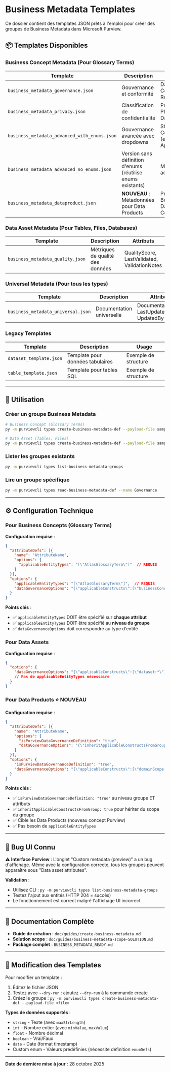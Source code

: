 # Business Metadata Templates

Ce dossier contient des templates JSON prêts à l'emploi pour créer des groupes de Business Metadata dans Microsoft Purview.

## 📦 Templates Disponibles

### Business Concept Metadata (Pour Glossary Terms)

| Template | Description | Attributs |
|----------|-------------|-----------|
| `business_metadata_governance.json` | Gouvernance et conformité | DataOwner, ComplianceStatus, ReviewDate |
| `business_metadata_privacy.json` | Classification de confidentialité | PrivacyLevel, PIIContained, DataClassification |
| `business_metadata_advanced_with_enums.json` | Gouvernance avancée avec dropdowns | Status (enum), Confidentiality (enum), ApprovedBy, ApprovalDate |
| `business_metadata_advanced_no_enums.json` | Version sans définition d'enums (réutilise enums existants) | Mêmes attributs que advanced_with_enums |
| `business_metadata_dataproduct.json` | **NOUVEAU** : Métadonnées pour Data Products | ProductOwner, BusinessDomain, DataClassification, ComplianceStatus |

### Data Asset Metadata (Pour Tables, Files, Databases)

| Template | Description | Attributs |
|----------|-------------|-----------|
| `business_metadata_quality.json` | Métriques de qualité des données | QualityScore, LastValidated, ValidationNotes |

### Universal Metadata (Pour tous les types)

| Template | Description | Attributs |
|----------|-------------|-----------|
| `business_metadata_universal.json` | Documentation universelle | DocumentationLink, LastUpdated, UpdatedBy |

### Legacy Templates

| Template | Description | Usage |
|----------|-------------|-------|
| `dataset_template.json` | Template pour données tabulaires | Exemple de structure |
| `table_template.json` | Template pour tables SQL | Exemple de structure |

---

## 🚀 Utilisation

### Créer un groupe Business Metadata

```bash
# Business Concept (Glossary Terms)
py -m purviewcli types create-business-metadata-def --payload-file samples/json/business_metadata/business_metadata_governance.json

# Data Asset (Tables, Files)
py -m purviewcli types create-business-metadata-def --payload-file samples/json/business_metadata/business_metadata_quality.json
```

### Lister les groupes existants

```bash
py -m purviewcli types list-business-metadata-groups
```

### Lire un groupe spécifique

```bash
py -m purviewcli types read-business-metadata-def --name Governance
```

---

## ⚙️ Configuration Technique

### Pour Business Concepts (Glossary Terms)

**Configuration requise** :
```json
{
  "attributeDefs": [{
    "name": "AttributeName",
    "options": {
      "applicableEntityTypes": "[\"AtlasGlossaryTerm\"]"  // REQUIS
    }
  }],
  "options": {
    "applicableEntityTypes": "[\"AtlasGlossaryTerm\"]",  // REQUIS
    "dataGovernanceOptions": "{\"applicableConstructs\":[\"businessConcept:AtlasGlossaryTerm\"]}"
  }
}
```

**Points clés** :
- ✅ `applicableEntityTypes` DOIT être spécifié sur **chaque attribut**
- ✅ `applicableEntityTypes` DOIT être spécifié au **niveau du groupe**
- ✅ `dataGovernanceOptions` doit correspondre au type d'entité

### Pour Data Assets

**Configuration requise** :
```json
{
  "options": {
    "dataGovernanceOptions": "{\"applicableConstructs\":[\"dataset:*\"]}"
    // Pas de applicableEntityTypes nécessaire
  }
}
```

### Pour Data Products ⭐ NOUVEAU

**Configuration requise** :
```json
{
  "attributeDefs": [{
    "name": "AttributeName",
    "options": {
      "isPurviewDataGovernanceDefinition": "true",
      "dataGovernanceOptions": "{\"inheritApplicableConstructsFromGroup\":true,\"applicableConstructs\":[]}"
    }
  }],
  "options": {
    "isPurviewDataGovernanceDefinition": "true",
    "dataGovernanceOptions": "{\"applicableConstructs\":[\"domainScope:all\",\"businessConcept:dataProduct\",\"dataProductType:all\"]}"
  }
}
```

**Points clés** :
- ✅ `isPurviewDataGovernanceDefinition: "true"` au niveau groupe ET attributs
- ✅ `inheritApplicableConstructsFromGroup: true` pour hériter du scope du groupe
- ✅ Cible les Data Products (nouveau concept Purview)
- ✅ Pas besoin de `applicableEntityTypes`

---

## 🐛 Bug UI Connu

⚠️ **Interface Purview** : L'onglet "Custom metadata (preview)" a un bug d'affichage. Même avec la configuration correcte, tous les groupes peuvent apparaître sous "Data asset attributes".

**Validation** :
- Utilisez CLI : `py -m purviewcli types list-business-metadata-groups`
- Testez l'ajout aux entités (HTTP 204 = succès)
- Le fonctionnement est correct malgré l'affichage UI incorrect

---

## 📖 Documentation Complète

- **Guide de création** : `doc/guides/create-business-metadata.md`
- **Solution scope** : `doc/guides/business-metadata-scope-SOLUTION.md`
- **Package complet** : `BUSINESS_METADATA_READY.md`

---

## 🔧 Modification des Templates

Pour modifier un template :
1. Éditez le fichier JSON
2. Testez avec `--dry-run` : ajoutez `--dry-run` à la commande create
3. Créez le groupe : `py -m purviewcli types create-business-metadata-def --payload-file <file>`

**Types de données supportés** :
- `string` - Texte (avec `maxStrLength`)
- `int` - Nombre entier (avec `minValue`, `maxValue`)
- `float` - Nombre décimal
- `boolean` - Vrai/Faux
- `date` - Date (format timestamp)
- Custom enum - Valeurs prédéfinies (nécessite définition `enumDefs`)

---

**Date de dernière mise à jour** : 28 octobre 2025

